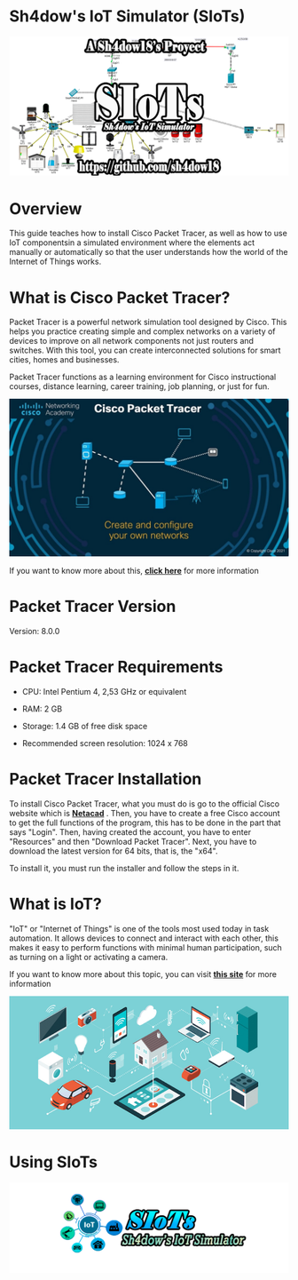 # Sh4dow's IoT Simulator (SIoTs)

![PRESENTATION](files/readme/01_presentation.png)

# Overview

This guide teaches how to install Cisco Packet Tracer, as well as how to use IoT
componentsin a simulated environment where the elements act manually or
automatically so that the user understands how the world of the Internet of
Things works.

# What is Cisco Packet Tracer?

Packet Tracer is a powerful network simulation tool designed by Cisco. This helps
you practice creating simple and complex networks on a variety of devices to
improve on all network components not just routers and switches. With this tool,
you can create interconnected solutions for smart cities, homes and businesses.

Packet Tracer functions as a learning environment for Cisco instructional courses,
distance learning, career training, job planning, or just for fun.

![PACKET](files/readme/02_packet_tracer.jpg)

If you want to know more about this, 
**[click here](https://www.netacad.com/es/courses/packet-tracer)**
 for more information

# Packet Tracer Version

Version: 8.0.0

# Packet Tracer Requirements

- CPU: Intel Pentium 4, 2,53 GHz or equivalent

- RAM: 2 GB

- Storage: 1.4 GB of free disk space

- Recommended screen resolution: 1024 x 768

# Packet Tracer Installation

To install Cisco Packet Tracer, what you must do is go to the official Cisco website
which is 
**[Netacad](https://www.netacad.com/)**
. Then, you have to create a free Cisco account to get the full functions of the
program, this has to be done in the part that says "Login". Then, having created the
account, you have to enter "Resources" and then "Download Packet Tracer". Next, you
have to download the latest version for 64 bits, that is, the "x64".

To install it, you must run the installer and follow the steps in it.

# What is IoT?

"IoT" or "Internet of Things" is one of the tools most used today in task automation.
It allows devices to connect and interact with each other, this makes it easy to
perform functions with minimal human participation, such as turning on a light or
activating a camera.

If you want to know more about this topic, you can visit 
**[this site](https://www.zdnet.com/article/what-is-the-internet-of-things-everything-you-need-to-know-about-the-iot-right-now/)**
 for more information

![IOT](files/readme/03_iot.jpg)

# Using SIoTs

![LOGO](files/readme/04_logo.png)